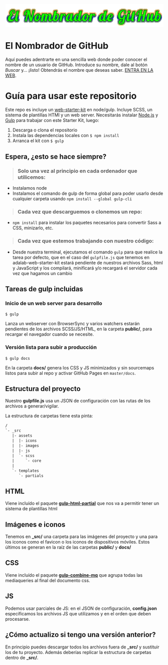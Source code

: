 ![](docs/assets/images/coollogo.png)

# El Nombrador de GitHub

Aquí puedes adentrarte en una sencilla web donde poder conocer el nombre de un usuario de GitHub. Introduce su nombre, dale al botón _Buscar_ y... ¡listo! Obtendrás el nombre que deseas saber. [ENTRA EN LA WEB]().


# Guía para usar este repositorio
Este repo es incluye un [web-starter-kit](https://github.com/Adalab/Adalab-web-starter-kit) en node/gulp.
Incluye SCSS, un sistema de plantillas HTMl y un web server.
Necesitarás instalar [Node.js](https://nodejs.org/) y [Gulp](https://gulpjs.com) para trabajar con este Starter Kit, luego:
1. Descarga o clona el repositorio
2. Instala las dependencias locales con `$ npm install`
3. Arranca el kit con `$ gulp`

## Espera, ¿esto se hace siempre?
> ### Solo una vez al principio en cada ordenador que utilicemos:
- Instalamos node
- Instalamos el comando de gulp de forma global para poder usarlo desde cualquier carpeta usando `npm install --global gulp-cli`

> ### Cada vez que descarguemos o clonemos un repo:
- `npm install` para instalar los paquetes necesarios para convertir Sass a CSS, minizarlo, etc.

> ### Cada vez que estemos trabajando con nuestro código:
- Desde nuestra terminal, ejecutamos el comando `gulp` para que realice la tarea por defecto, que en el caso del `gulpfile.js` que tenemos en adalab-web-starter-kit estará pendiente de nuestros archivos Sass, html y JavaScript y los compilará, minificará y/o recargará el servidor cada vez que hagamos un cambio

## Tareas de gulp incluidas
### Inicio de un web server para desarrollo
```
$ gulp
```
Lanza un webserver con BrowserSync y varios watchers estarán pendientes de los archivos SCSS/JS/HTML, en la carpeta **public/**, para recargar el navegador cuando se necesite.

### Versión lista para subir a producción
```
$ gulp docs
```
En la carpeta **docs/** genera los CSS y JS minimizados y sin sourcemaps listos para subir al repo y activar GitHub Pages en `master/docs`.


## Estructura del proyecto
Nuestro **gulpfile.js** usa un JSON de configuración con las rutas de los archivos a generar/vigilar.

La estructura de carpetas tiene esta pinta:
```
/
`- _src
   |- assets
   |  |- icons
   |  |- images
   |  |- js
   |  `- scss
   |     `- core
   |
   `- templates
      `- partials

```

## HTML
Viene incluído el paquete [**gulp-html-partial**](https://www.npmjs.com/package/gulp-html-partial) que nos va a permitir tener un sistema de plantillas html

## Imágenes e iconos
Tenemos en **_src/** una carpeta para las imágenes del proyecto y una para los iconos como el favicon o los iconos de dispositivos móviles. Estos últimos se generan en la raíz de las carpetas **public/** y **docs/**

## CSS
Viene incluído el paquete [**gulp-combine-mq**](https://www.npmjs.com/package/gulp-combine-mq) que agrupa todas las mediaqueries al final del documento css.

## JS
Podemos usar parciales de JS: en el JSON de configuración, **config.json** especificamos los archivos JS que utilizamos y en el orden que deben procesarse.

## ¿Cómo actualizo si tengo una versión anterior?
En principio puedes descargar todos los archivos fuera de **_src/** y sustituir los de tu proyecto. Además deberías replicar la estructura de carpetas dentro de **_src/**.
